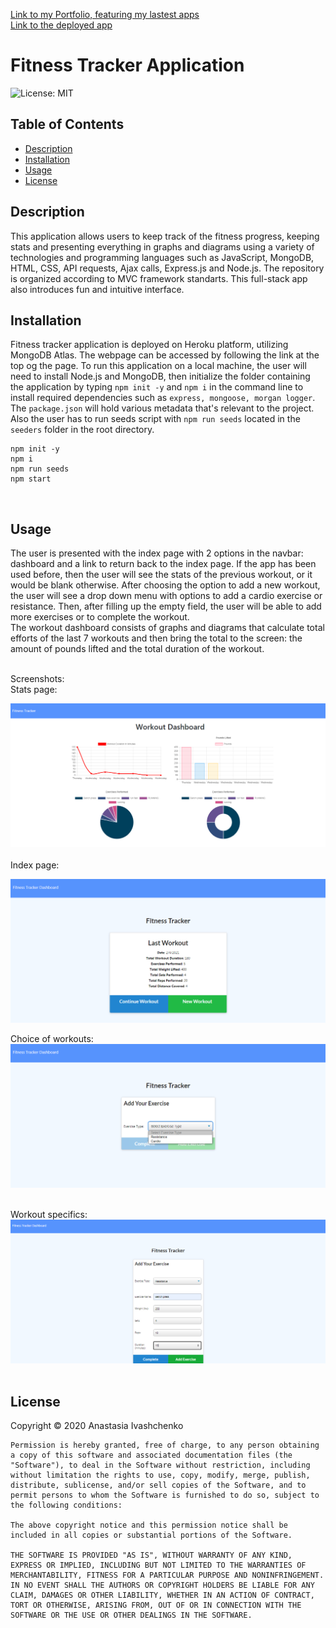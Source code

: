  [Link to my Portfolio, featuring my lastest apps](https://anaiva27.github.io/My-portfolio/portfolio.html) <br>
 [Link to the deployed app](https://fitness-tracker-ana.herokuapp.com/)

# Fitness Tracker Application
 ![License: MIT](https://img.shields.io/badge/License-MIT-yellow.svg)

## Table of Contents
  * [Description](#Description)
  * [Installation](#Installation)
  * [Usage](#Usage)
  * [License](#License)

## Description
This application allows users to keep track of the fitness progress, keeping stats and presenting everything in graphs and diagrams using a variety of technologies and programming languages such as JavaScript, MongoDB, HTML, CSS, API requests, Ajax calls, Express.js and Node.js. The repository is organized according to MVC framework standarts. This full-stack app also introduces fun and intuitive interface.
<br>

## Installation
Fitness tracker application is deployed on Heroku platform, utilizing MongoDB Atlas. The webpage can be accessed by following the link at the top og the page.
To run this application on a local machine, the user will need to install Node.js and MongoDB, then initialize the folder containing the application by typing `npm init -y` and `npm i` in the command line to install required dependencies such as `express, mongoose, morgan logger`. The `package.json` will hold various metadata that's relevant to the project. Also the user has to run seeds script with `npm run seeds` located in the `seeders` folder in the root directory.

```
npm init -y 
npm i
npm run seeds
npm start
``` 
<br>

## Usage 

The user is presented with the index page with 2 options in the navbar: dashboard and a link to return back to the index page. If the app has been used before, then the user will see the stats of the previous workout, or it would be blank otherwise. After choosing the option to add a new workout, the user will see a drop down menu with options to add a cardio exercise or resistance. Then, after filling up the empty field, the user will be able to add more exercises or to complete the workout. 
<br>
The workout dashboard consists of graphs and diagrams that calculate total efforts of the last 7 workouts and then bring the total to the screen: the amount of pounds lifted and the total duration of the workout.
<br>

<br>
Screenshots:<br>
Stats page: <br> 

![Stats](./public/img/s1.jpg) <br>
<br>
Index page: <br>

![Index page](./public/img/s2.jpg) <br>

Choice of workouts: <br>
![Choices](./public/img/s3.jpg) <br>
<br>

Workout specifics: <br>
![Choices](./public/img/s4.jpg) <br>
<br>

## License
Copyright © 2020 Anastasia Ivashchenko

    Permission is hereby granted, free of charge, to any person obtaining a copy of this software and associated documentation files (the "Software"), to deal in the Software without restriction, including without limitation the rights to use, copy, modify, merge, publish, distribute, sublicense, and/or sell copies of the Software, and to permit persons to whom the Software is furnished to do so, subject to the following conditions:
    
    The above copyright notice and this permission notice shall be included in all copies or substantial portions of the Software.
    
    THE SOFTWARE IS PROVIDED "AS IS", WITHOUT WARRANTY OF ANY KIND, EXPRESS OR IMPLIED, INCLUDING BUT NOT LIMITED TO THE WARRANTIES OF MERCHANTABILITY, FITNESS FOR A PARTICULAR PURPOSE AND NONINFRINGEMENT. IN NO EVENT SHALL THE AUTHORS OR COPYRIGHT HOLDERS BE LIABLE FOR ANY CLAIM, DAMAGES OR OTHER LIABILITY, WHETHER IN AN ACTION OF CONTRACT, TORT OR OTHERWISE, ARISING FROM, OUT OF OR IN CONNECTION WITH THE SOFTWARE OR THE USE OR OTHER DEALINGS IN THE SOFTWARE.
    